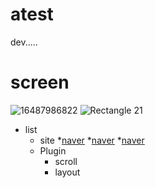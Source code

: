 # atest
dev.....

# screen
![16487986822](https://github.com/m-kyu/atest/assets/53500545/8c66ef5c-f336-49fc-bcc7-621b2fa87ad5)
![Rectangle 21](https://github.com/m-kyu/atest/assets/53500545/cc461a04-60fb-4f68-afac-139d4c6ebde2)
* list
  * site
    *<a href="https://naver.com">naver</a>
    *<a href="https://naver.com">naver</a>
    *<a href="https://naver.com">naver</a>
  * Plugin
    * scroll
    * layout
